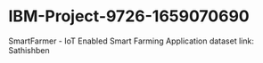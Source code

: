 # IBM-Project-9726-1659070690
SmartFarmer - IoT Enabled Smart Farming Application
dataset link: Sathishben
